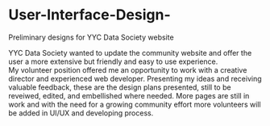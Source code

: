# User-Interface-Design-
Preliminary designs for YYC Data Society website 

YYC Data Society wanted to update the community website and offer the user a more extensive but friendly and easy to use experience.  
My volunteer position offered me an opportunity to work with a creative director and experienced web developer.
Presenting my ideas and receiving valuable feedback, these are the design plans presented, still to be reveiwed, edited, and embellished where needed.
More pages are still in work and with the need for a growing community effort more volunteers will be added in UI/UX and developing process. 
